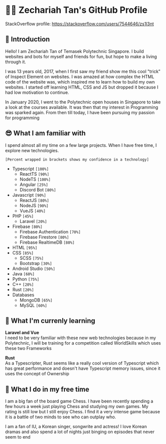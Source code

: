 # 👨‍💻 Zechariah Tan's GitHub Profile
StackOverflow profile: https://stackoverflow.com/users/7544646/zs1l3nt

## 👋 Introduction
Hello! I am Zechariah Tan of Temasek Polytechnic Singapore. I build websites and bots for myself and friends for fun, but hope to make a living through it.

I was 13 years old, 2017, when I first saw my friend show me this cool "trick" of Inspect Element on websites. I was amazed at how complex the HTML code of the website was, which inspired me to learn how to build my own websites. I started off learning HTML, CSS and JS but dropped it because I had low motivation to continue. 

In January 2020, I went to the Polytechnic open houses in Singapore to take a look at the courses available. It was then that my interest in Programming was sparked again. From then till today, I have been pursuing my passion for programming

## 😎 What I am familiar with
I spend almost all my time on a few large projects. When I have free time, I explore new technologies.

`[Percent wrapped in brackets shows my confidence in a technology]`

- Typescript `[100%]`
    - ReactTS `[90%]`
    - NodeTS `[100%]`
    - Angular `[25%]`
    - Discord Bot `[80%]`
- Javascript `[90%]`
    - ReactJS `[80%]`
    - NodeJS `[90%]`
    - VueJS `[40%]`
- PHP `[45%]`
    - Laravel `[20%]`
- Firebase `[80%]`
    - Firebase Authentication `[70%]`
    - Firebase Firestore `[80%]`
    - Firebase RealtimeDB `[80%]`
- HTML `[95%]`
- CSS `[85%]`
    - SCSS `[75%]`
    - Bootstrap `[30%]`
- Android Studio `[50%]`
- Java `[60%]`
- Python `[75%]`
- C++ `[20%]`
- Rust `[20%]`
- Databases
    - MongoDB `[65%]`
    - MySQL `[60%]`

## 🌱 What I'm currenly learning
**Laravel and Vue**<br>
I need to be very familiar with these new web technologies because in my Polytechnic, I will be training for a competition called WorldSkills which uses these two Frameworks

**Rust**<br>
As a Typescripter, Rust seems like a really cool version of Typescript which has great performance and doesn't have Typescript memory issues, since it uses the concept of Ownership

## 🎉 What I do in my free time
I am a big fan of the board game Chess. I have been recently spending a few hours a week just playing Chess and studying my own games. My rating is still low but I still enjoy Chess. I find it a very intense game because it is a battle of two minds to see who can outplay who.

I am a fan of IU, a Korean singer, songwrite and actress! I love Korean dramas and also spend a lot of nights just binging on episodes that never seem to end
